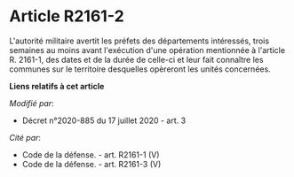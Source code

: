 # Article R2161-2

L'autorité militaire avertit les préfets des départements intéressés, trois semaines au moins avant l'exécution d'une
opération mentionnée à l'article R. 2161-1, des dates et de la durée de celle-ci et leur fait connaître les communes sur le
territoire desquelles opèreront les unités concernées.

**Liens relatifs à cet article**

_Modifié par_:

  - Décret n°2020-885 du 17 juillet 2020 - art. 3

_Cité par_:

  - Code de la défense. - art. R2161-1 (V)
  - Code de la défense. - art. R2161-3 (V)
